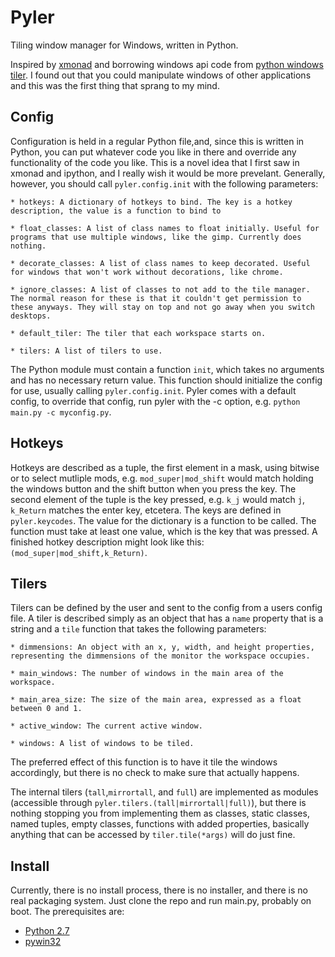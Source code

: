 # Pyler

Tiling window manager for Windows, written in Python.

Inspired by [xmonad](http://xmonad.org/) and borrowing windows api code from [python windows tiler](https://github.com/Tzbob/python-windows-tiler/blob/master/singleinstance.py). I found out that you could manipulate windows of other applications and this was the first thing that sprang to my mind.

## Config

Configuration is held in a regular Python file,and, since this is written in Python, you can put whatever code you like in there and override any functionality of the code you like. This is a novel idea that I first saw in xmonad and ipython, and I really wish it would be more prevelant. Generally, however, you should call `pyler.config.init` with the following parameters:

    * hotkeys: A dictionary of hotkeys to bind. The key is a hotkey description, the value is a function to bind to

    * float_classes: A list of class names to float initially. Useful for programs that use multiple windows, like the gimp. Currently does nothing.

    * decorate_classes: A list of class names to keep decorated. Useful for windows that won't work without decorations, like chrome.

    * ignore_classes: A list of classes to not add to the tile manager. The normal reason for these is that it couldn't get permission to these anyways. They will stay on top and not go away when you switch desktops.

    * default_tiler: The tiler that each workspace starts on.

    * tilers: A list of tilers to use.

The Python module must contain a function `init`, which takes no arguments and has no necessary return value. This function should initialize the config for use, usually calling `pyler.config.init`. Pyler comes with a default config, to override that config, run pyler with the -c option, e.g. `python main.py -c myconfig.py`.

## Hotkeys

Hotkeys are described as a tuple, the first element in a mask, using bitwise or to select mutliple mods, e.g. `mod_super|mod_shift` would match holding the windows button and the shift button when you press the key. The second element of the tuple is the key pressed, e.g. `k_j` would match `j`, `k_Return` matches the enter key, etcetera. The keys are defined in `pyler.keycodes`. The value for the dictionary is a function to be called. The function must take at least one value, which is the key that was pressed. A finished hotkey description might look like this: `(mod_super|mod_shift,k_Return)`.

## Tilers

Tilers can be defined by the user and sent to the config from a users config file. A tiler is described simply as an object that has a `name` property that is a string and a `tile` function that takes the following parameters:

    * dimmensions: An object with an x, y, width, and height properties, representing the dimmensions of the monitor the workspace occupies.

    * main_windows: The number of windows in the main area of the workspace.

    * main_area_size: The size of the main area, expressed as a float between 0 and 1.

    * active_window: The current active window.

    * windows: A list of windows to be tiled.

The preferred effect of this function is to have it tile the windows accordingly, but there is no check to make sure that actually happens.

The internal tilers (`tall`,`mirrortall`, and `full`) are implemented as modules (accessible through `pyler.tilers.(tall|mirrortall|full)`), but there is nothing stopping you from implementing them as classes, static classes, named tuples, empty classes, functions with added properties, basically anything that can be accessed by `tiler.tile(*args)` will do just fine.

## Install

Currently, there is no install process, there is no installer, and there is no real packaging system. Just clone the repo and run main.py, probably on boot. The prerequisites are:

   * [Python 2.7](http://www.python.org/getit/)
   * [pywin32](http://sourceforge.net/projects/pywin32/)

